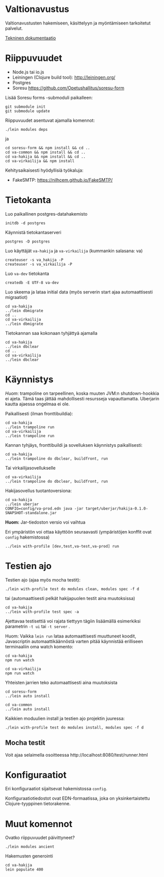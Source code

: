 # Valtionavustus

Valtionavustusten hakemiseen, käsittelyyn ja myöntämiseen tarkoitetut palvelut.

[Tekninen dokumentaatio](doc/README.md)

# Riippuvuudet

* Node.js tai io.js
* Leiningen (Clojure build tool): http://leiningen.org/
* Postgres
* Soresu https://github.com/Opetushallitus/soresu-form

Lisää Soresu forms -submoduli paikalleen:

    git submodule init
    git submodule update

Riippuvuudet asentuvat ajamalla komennot:

    ./lein modules deps

ja

    cd soresu-form && npm install && cd ..
    cd va-common && npm install && cd ..
    cd va-hakija && npm install && cd ..
    cd va-virkailija && npm install

Kehitysaikaisesti hyödyllisiä työkaluja:

* FakeSMTP: https://nilhcem.github.io/FakeSMTP/

# Tietokanta

Luo paikallinen postgres-datahakemisto

    initdb -d postgres

Käynnistä tietokantaserveri

    postgres -D postgres

Luo käyttäjät ```va-hakija``` ja ```va-virkailija``` (kummankin salasana: va)

    createuser -s va_hakija -P
    createuser -s va_virkailija -P

Luo ```va-dev``` tietokanta

    createdb -E UTF-8 va-dev

Luo skeema ja lataa initial data (myös serverin start ajaa automaattisesti migraatiot)

    cd va-hakija
    ../lein dbmigrate
    cd ..
    cd va-virkailija
    ../lein dbmigrate

Tietokannan saa kokonaan tyhjättyä ajamalla

    cd va-hakija
    ../lein dbclear
    cd ..
    cd va-virkailija
    ../lein dbclear

# Käynnistys

*Huom*: trampoline on tarpeellinen, koska muuten JVM:n shutdown-hookkia ei
ajeta. Tämä taas jättää mahdollisesti resursseja vapauttamatta. Uberjarin
kautta ajaessa ongelmaa ei ole.

Paikallisesti (ilman fronttibuildia):

    cd va-hakija
    ../lein trampoline run
    cd va-virkailija
    ../lein trampoline run

Kannan tyhjäys, fronttibuildi ja sovelluksen käynnistys paikallisesti:

    cd va-hakija
    ../lein trampoline do dbclear, buildfront, run

Tai virkailijasovellukselle

    cd va-virkailija
    ../lein trampoline do dbclear, buildfront, run

Hakijasovellus tuotantoversiona:

    cd va-hakija
    ../lein uberjar
    CONFIG=config/va-prod.edn java -jar target/uberjar/hakija-0.1.0-SNAPSHOT-standalone.jar

**Huom:** Jar-tiedoston versio voi vaihtua

Eri ympäristön voi ottaa käyttöön seuraavasti (ympäristöjen konffit ovat ```config``` hakemistossa)

    ../lein with-profile [dev,test,va-test,va-prod] run

# Testien ajo

Testien ajo (ajaa myös mocha testit):

    ./lein with-profile test do modules clean, modules spec -f d

tai (automaattisesti pelkät hakijapuolen testit aina muutoksissa)

    cd va-hakija
    ../lein with-profile test spec -a

Ajettavaa testisettiä voi rajata tiettyyn tägiin lisäämällä esimerkiksi parametrin
```-t ui``` tai ```-t server``` .

Huom: Vaikka ```lein run``` lataa automaattisesti muuttuneet koodit,
Javascriptin automaattikäännöstä varten pitää käynnistää erilliseen
terminaaliin oma watch komento:

    cd va-hakija
    npm run watch

    cd va-virkailija
    npm run watch

Yhteisten jarrien teko automaattisesti aina muutoksista

    cd soresu-form
    ../lein auto install

    cd va-common
    ../lein auto install

Kaikkien moduulien install ja testien ajo projektin juuressa:

    ./lein with-profile test do modules install, modules spec -f d

## Mocha testit

Voit ajaa selaimella osoitteessa http://localhost:8080/test/runner.html

# Konfiguraatiot

Eri konfiguraatiot sijaitsevat hakemistossa ```config```.

Konfiguraatiotiedostot ovat EDN-formaatissa, joka on yksinkertaistettu
Clojure-tyyppinen tietorakenne.

# Muut komennot

Ovatko riippuvuudet päivittyneet?

    ./lein modules ancient

Hakemusten generointi

    cd va-hakija
    lein populate 400

